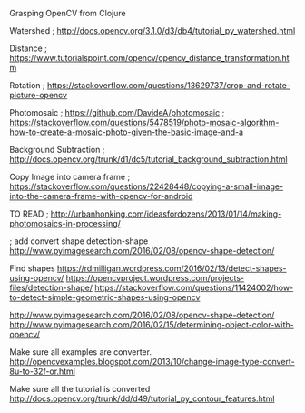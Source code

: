 Grasping OpenCV from Clojure

Watershed
; http://docs.opencv.org/3.1.0/d3/db4/tutorial_py_watershed.html

Distance
; https://www.tutorialspoint.com/opencv/opencv_distance_transformation.htm

Rotation
; https://stackoverflow.com/questions/13629737/crop-and-rotate-picture-opencv

Photomosaic
; https://github.com/DavideA/photomosaic
; https://stackoverflow.com/questions/5478519/photo-mosaic-algorithm-how-to-create-a-mosaic-photo-given-the-basic-image-and-a

Background Subtraction
; http://docs.opencv.org/trunk/d1/dc5/tutorial_background_subtraction.html

Copy Image into camera frame
; https://stackoverflow.com/questions/22428448/copying-a-small-image-into-the-camera-frame-with-opencv-for-android

TO READ
; http://urbanhonking.com/ideasfordozens/2013/01/14/making-photomosaics-in-processing/

; add convert shape detection-shape
http://www.pyimagesearch.com/2016/02/08/opencv-shape-detection/

Find shapes
https://rdmilligan.wordpress.com/2016/02/13/detect-shapes-using-opencv/
https://opencvproject.wordpress.com/projects-files/detection-shape/
https://stackoverflow.com/questions/11424002/how-to-detect-simple-geometric-shapes-using-opencv

http://www.pyimagesearch.com/2016/02/08/opencv-shape-detection/
http://www.pyimagesearch.com/2016/02/15/determining-object-color-with-opencv/

Make sure all examples are converter.
http://opencvexamples.blogspot.com/2013/10/change-image-type-convert-8u-to-32f-or.html

Make sure all the tutorial is converted
http://docs.opencv.org/trunk/dd/d49/tutorial_py_contour_features.html
